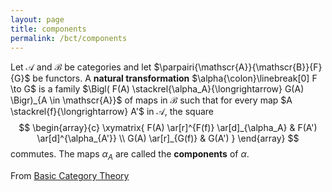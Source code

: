 ```yaml
---
layout: page
title: components
permalink: /bct/components
---
```

Let $\mathscr{A}$ and $\mathscr{B}$ be categories and let $\parpairi{\mathscr{A}}{\mathscr{B}}{F}{G}$ be functors.  A **natural    transformation** $\alpha{\colon}\linebreak[0] F \to G$ is a family $\Bigl( F(A) \stackrel{\alpha_A}{\longrightarrow} G(A) \Bigr)_{A \in \mathscr{A}}$    of maps in $\mathscr{B}$ such that for every map $A \stackrel{f}{\longrightarrow} A'$ in $\mathscr{A}$, the square   $$          \begin{array}{c} \xymatrix{ F(A) \ar[r]^{F(f)} \ar[d]_{\alpha_A}    & F(A') \ar[d]^{\alpha_{A'}}      \\ G(A) \ar[r]_{G(f)}      & G(A') }  \end{array} $$   commutes.  The maps $\alpha_A$ are called the **components**    of $\alpha$.


From [Basic Category Theory](https://mathgloss.github.io/MathGloss/bct.html)